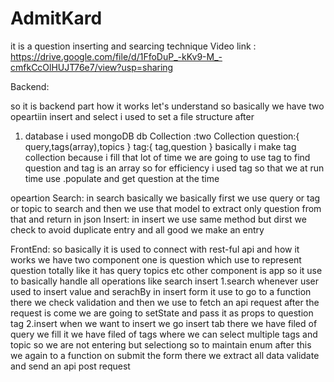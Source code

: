 # AdmitKard
it is a question inserting and searcing technique
Video link :
https://drive.google.com/file/d/1FfoDuP_-kKv9-M_-cmfkCcOlHUJT76e7/view?usp=sharing

Backend:

so it is backend part how it works let's understand
so basically we have two opeartiin insert and select
i used to set a file structure after
1. database
i used mongoDB db
Collection :two Collection
    question:{
        query,tags(array),topics
    }
    tag:{
        tag,question
    }
basically i make tag collection because i fill that lot of time we are going to use 
tag to find question and tag is an array 
so for efficiency i used tag so that we at run time use .populate and get question at the time

opeartion 
Search:
in search basically we basically first we use query or tag or topic to search and then we use that model to extract only 
question from that and return in json
Insert:
in insert we use same method but dirst we check to avoid duplicate entry and all good we make an entry

FrontEnd:
so basically it is used to connect with rest-ful api and how it works
we have two component one is question which use to represent question totally like it has query topics etc
other component is app so it use to basically handle all operations like search insert
1.search
    whenever user used to insert value and serachBy in insert form it use to go to a function there we check validation and then we use to fetch
    an api request after the request is come we are going to setState and pass it as props to question tag
2.insert
    when we want to insert we go insert tab there we have filed of query we fill it we have filed of tags where we can select multiple
    tags and topic so we are not entering but selectiong so to maintain enum after this we again to a function on submit the form 
    there we extract all data validate and send an api post request
